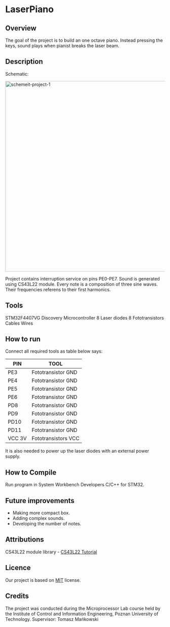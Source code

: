 # LaserPiano

## Overview
  The goal of the project is to build an one octave piano. Instead pressing the keys, sound plays when pianist breaks the laser beam.
## Description
Schematic:

<a href="https://ibb.co/Mpd1vjv"><img src="https://i.ibb.co/5vZj0z0/schemeit-project-1.png" alt="schemeit-project-1" border="0" height="600"></a>

Project contains interruption service on pins PE0-PE7. Sound is generated using CS43L22 module. Every note is a composition of three sine waves. Their frequencies referens to their first harmonics.
## Tools
STM32F4407VG Discovery Microcontroller
8 Laser diodes
8 Fototransistors
Cables
Wires

## How to run
Connect all required tools as table below says:

| PIN  | TOOL |
| ------------- | ------------- |
| PE3 | Fototransistor GND |
| PE4 | Fototransistor GND |
| PE5 | Fototransistor GND |
| PE6 | Fototransistor GND |
| PD8 | Fototransistor GND |
| PD9 | Fototransistor GND |
| PD10 | Fototransistor GND |
| PD11 | Fototransistor GND |
| VCC 3V | Fototransistors VCC |

It is also needed to power up the laser diodes with an external power supply.

## How to Compile
Run program in System Workbench Developers C/C++ for STM32.
## Future improvements
- Making more compact box.
- Adding complex sounds.
- Developing the number of notes.
## Attributions
CS43L22 module library - [CS43L22 Tutorial](https://www.youtube.com/watch?v=QIPQOnVablY)
## Licence
Our project is based on [MIT](https://opensource.org/licenses/mit-license.php) license.
## Credits
The project was conducted during the Microprocessor Lab course held by the Institute of Control and Information Engineering, Poznan University of Technology.
Supervisor: Tomasz Mańkowski

